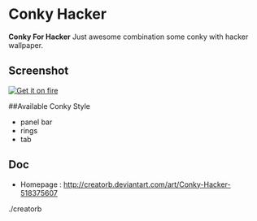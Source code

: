 Conky Hacker
======
**Conky For Hacker** Just awesome combination some conky with hacker wallpaper.

## Screenshot
[![Get it on fire](https://farm8.staticflickr.com/7583/15859870389_3be34f2a87.jpg)](https://www.flickr.com/photos/129324678@N07/)

##Available Conky Style
* panel bar
* rings
* tab

## Doc
* Homepage : http://creatorb.deviantart.com/art/Conky-Hacker-518375607

./creatorb
